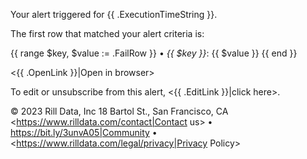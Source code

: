 Your alert triggered for {{ .ExecutionTimeString }}. 

The first row that matched your alert criteria is:

{{ range $key, $value := .FailRow }}
• *{{ $key }}*: {{ $value }}
{{ end }}

<{{ .OpenLink }}|Open in browser>

To edit or unsubscribe from this alert, <{{ .EditLink }}|click here>.

© 2023 Rill Data, Inc
18 Bartol St., San Francisco, CA
<https://www.rilldata.com/contact|Contact us> • <https://bit.ly/3unvA05|Community> • <https://www.rilldata.com/legal/privacy|Privacy Policy>
